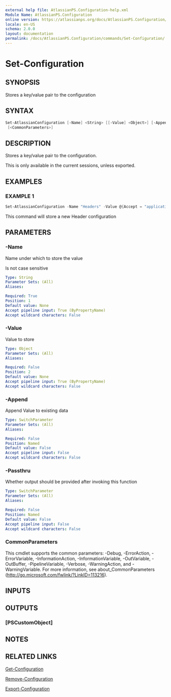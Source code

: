 ```yaml
---
external help file: AtlassianPS.Configuration-help.xml
Module Name: AtlassianPS.Configuration
online version: https://atlassianps.org/docs/AtlassianPS.Configuration/commands/Set-Configuration/
locale: en-US
schema: 2.0.0
layout: documentation
permalink: /docs/AtlassianPS.Configuration/commands/Set-Configuration/
---
```

# Set-Configuration

## SYNOPSIS

Stores a key/value pair to the configuration

## SYNTAX

```powershell
Set-AtlassianConfiguration [-Name] <String> [[-Value] <Object>] [-Append] [-Passthru]
 [<CommonParameters>]
```

## DESCRIPTION

Stores a key/value pair to the configuration.

This is only available in the current sessions, unless exported.

## EXAMPLES

### EXAMPLE 1

```powershell
Set-AtlassianConfiguration -Name "Headers" -Value @{Accept = "application/json"}
```

This command will store a new Header configuration

## PARAMETERS

### -Name

Name under which to store the value

Is not case sensitive

```yaml
Type: String
Parameter Sets: (All)
Aliases:

Required: True
Position: 1
Default value: None
Accept pipeline input: True (ByPropertyName)
Accept wildcard characters: False
```

### -Value

Value to store

```yaml
Type: Object
Parameter Sets: (All)
Aliases:

Required: False
Position: 2
Default value: None
Accept pipeline input: True (ByPropertyName)
Accept wildcard characters: False
```

### -Append

Append Value to existing data

```yaml
Type: SwitchParameter
Parameter Sets: (All)
Aliases:

Required: False
Position: Named
Default value: False
Accept pipeline input: False
Accept wildcard characters: False
```

### -Passthru

Whether output should be provided after invoking this function

```yaml
Type: SwitchParameter
Parameter Sets: (All)
Aliases:

Required: False
Position: Named
Default value: False
Accept pipeline input: False
Accept wildcard characters: False
```

### CommonParameters

This cmdlet supports the common parameters: -Debug, -ErrorAction,
-ErrorVariable, -InformationAction, -InformationVariable, -OutVariable,
-OutBuffer, -PipelineVariable, -Verbose, -WarningAction, and -WarningVariable.
For more information, see about_CommonParameters
(<http://go.microsoft.com/fwlink/?LinkID=113216>).

## INPUTS

## OUTPUTS

### [PSCustomObject]

## NOTES

## RELATED LINKS

[Get-Configuration](../Get-Configuration/)

[Remove-Configuration](../Remove-Configuration/)

[Export-Configuration](../Export-Configuration/)
